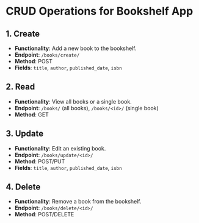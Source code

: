 # CRUD Operations for Bookshelf App

## 1. Create
- **Functionality**: Add a new book to the bookshelf.
- **Endpoint**: `/books/create/`
- **Method**: POST
- **Fields**: `title`, `author`, `published_date`, `isbn`

## 2. Read
- **Functionality**: View all books or a single book.
- **Endpoint**: `/books/` (all books), `/books/<id>/` (single book)
- **Method**: GET

## 3. Update
- **Functionality**: Edit an existing book.
- **Endpoint**: `/books/update/<id>/`
- **Method**: POST/PUT
- **Fields**: `title`, `author`, `published_date`, `isbn`

## 4. Delete
- **Functionality**: Remove a book from the bookshelf.
- **Endpoint**: `/books/delete/<id>/`
- **Method**: POST/DELETE
